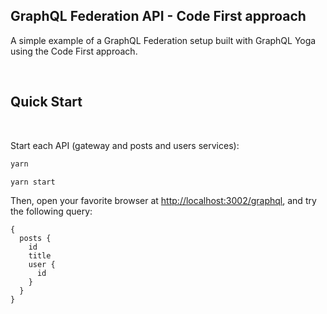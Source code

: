 ## GraphQL Federation API - Code First approach

A simple example of a GraphQL Federation setup built with GraphQL Yoga using the Code First approach.

<p>&nbsp;</p>

## Quick Start

<br/>

Start each API (gateway and posts and users services):

```sh
yarn

yarn start
```

Then, open your favorite browser at [http://localhost:3002/graphql](http://localhost:3002/graphql), and try the following query:

```gql
{
  posts {
    id
    title
    user {
      id
    }
  }
}
```
